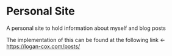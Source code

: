# Personal Site
A personal site to hold information about myself and blog posts

The implementation of this can be found at the following link <- https://logan-cox.com/posts/